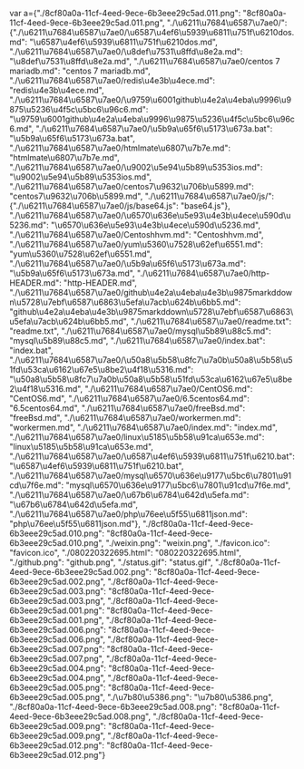 var a={"./8cf80a0a-11cf-4eed-9ece-6b3eee29c5ad.011.png": "8cf80a0a-11cf-4eed-9ece-6b3eee29c5ad.011.png", "./\u6211\u7684\u6587\u7ae0/": {"./\u6211\u7684\u6587\u7ae0/\u6587\u4ef6\u5939\u6811\u751f\u6210dos.md": "\u6587\u4ef6\u5939\u6811\u751f\u6210dos.md", "./\u6211\u7684\u6587\u7ae0/\u8def\u7531\u8ffd\u8e2a.md": "\u8def\u7531\u8ffd\u8e2a.md", "./\u6211\u7684\u6587\u7ae0/centos 7 mariadb.md": "centos 7 mariadb.md", "./\u6211\u7684\u6587\u7ae0/redis\u4e3b\u4ece.md": "redis\u4e3b\u4ece.md", "./\u6211\u7684\u6587\u7ae0/\u9759\u6001github\u4e2a\u4eba\u9996\u9875\u5236\u4f5c\u5bc6\u96c6.md": "\u9759\u6001github\u4e2a\u4eba\u9996\u9875\u5236\u4f5c\u5bc6\u96c6.md", "./\u6211\u7684\u6587\u7ae0/\u5b9a\u65f6\u5173\u673a.bat": "\u5b9a\u65f6\u5173\u673a.bat", "./\u6211\u7684\u6587\u7ae0/htmlmate\u6807\u7b7e.md": "htmlmate\u6807\u7b7e.md", "./\u6211\u7684\u6587\u7ae0/\u9002\u5e94\u5b89\u5353ios.md": "\u9002\u5e94\u5b89\u5353ios.md", "./\u6211\u7684\u6587\u7ae0/centos7\u9632\u706b\u5899.md": "centos7\u9632\u706b\u5899.md", "./\u6211\u7684\u6587\u7ae0/js/": {"./\u6211\u7684\u6587\u7ae0/js/base64.js": "base64.js"}, "./\u6211\u7684\u6587\u7ae0/\u6570\u636e\u5e93\u4e3b\u4ece\u590d\u5236.md": "\u6570\u636e\u5e93\u4e3b\u4ece\u590d\u5236.md", "./\u6211\u7684\u6587\u7ae0/Centoshhvm.md": "Centoshhvm.md", "./\u6211\u7684\u6587\u7ae0/yum\u5360\u7528\u62ef\u6551.md": "yum\u5360\u7528\u62ef\u6551.md", "./\u6211\u7684\u6587\u7ae0/\u5b9a\u65f6\u5173\u673a.md": "\u5b9a\u65f6\u5173\u673a.md", "./\u6211\u7684\u6587\u7ae0/http-HEADER.md": "http-HEADER.md", "./\u6211\u7684\u6587\u7ae0/github\u4e2a\u4eba\u4e3b\u9875markddown\u5728\u7ebf\u6587\u6863\u5efa\u7acb\u624b\u6bb5.md": "github\u4e2a\u4eba\u4e3b\u9875markddown\u5728\u7ebf\u6587\u6863\u5efa\u7acb\u624b\u6bb5.md", "./\u6211\u7684\u6587\u7ae0/readme.txt": "readme.txt", "./\u6211\u7684\u6587\u7ae0/mysql\u5b89\u88c5.md": "mysql\u5b89\u88c5.md", "./\u6211\u7684\u6587\u7ae0/index.bat": "index.bat", "./\u6211\u7684\u6587\u7ae0/\u50a8\u5b58\u8fc7\u7a0b\u50a8\u5b58\u51fd\u53ca\u6162\u67e5\u8be2\u4f18\u5316.md": "\u50a8\u5b58\u8fc7\u7a0b\u50a8\u5b58\u51fd\u53ca\u6162\u67e5\u8be2\u4f18\u5316.md", "./\u6211\u7684\u6587\u7ae0/CentOS6.md": "CentOS6.md", "./\u6211\u7684\u6587\u7ae0/6.5centos64.md": "6.5centos64.md", "./\u6211\u7684\u6587\u7ae0/freeBsd.md": "freeBsd.md", "./\u6211\u7684\u6587\u7ae0/workermen.md": "workermen.md", "./\u6211\u7684\u6587\u7ae0/index.md": "index.md", "./\u6211\u7684\u6587\u7ae0/linux\u5185\u5b58\u91ca\u653e.md": "linux\u5185\u5b58\u91ca\u653e.md", "./\u6211\u7684\u6587\u7ae0/\u6587\u4ef6\u5939\u6811\u751f\u6210.bat": "\u6587\u4ef6\u5939\u6811\u751f\u6210.bat", "./\u6211\u7684\u6587\u7ae0/mysql\u6570\u636e\u9177\u5bc6\u7801\u91cd\u7f6e.md": "mysql\u6570\u636e\u9177\u5bc6\u7801\u91cd\u7f6e.md", "./\u6211\u7684\u6587\u7ae0/\u67b6\u6784\u642d\u5efa.md": "\u67b6\u6784\u642d\u5efa.md", "./\u6211\u7684\u6587\u7ae0/php\u76ee\u5f55\u6811json.md": "php\u76ee\u5f55\u6811json.md"}, "./8cf80a0a-11cf-4eed-9ece-6b3eee29c5ad.010.png": "8cf80a0a-11cf-4eed-9ece-6b3eee29c5ad.010.png", "./weixin.png": "weixin.png", "./favicon.ico": "favicon.ico", "./080220322695.html": "080220322695.html", "./github.png": "github.png", "./status.gif": "status.gif", "./8cf80a0a-11cf-4eed-9ece-6b3eee29c5ad.002.png": "8cf80a0a-11cf-4eed-9ece-6b3eee29c5ad.002.png", "./8cf80a0a-11cf-4eed-9ece-6b3eee29c5ad.003.png": "8cf80a0a-11cf-4eed-9ece-6b3eee29c5ad.003.png", "./8cf80a0a-11cf-4eed-9ece-6b3eee29c5ad.001.png": "8cf80a0a-11cf-4eed-9ece-6b3eee29c5ad.001.png", "./8cf80a0a-11cf-4eed-9ece-6b3eee29c5ad.006.png": "8cf80a0a-11cf-4eed-9ece-6b3eee29c5ad.006.png", "./8cf80a0a-11cf-4eed-9ece-6b3eee29c5ad.007.png": "8cf80a0a-11cf-4eed-9ece-6b3eee29c5ad.007.png", "./8cf80a0a-11cf-4eed-9ece-6b3eee29c5ad.004.png": "8cf80a0a-11cf-4eed-9ece-6b3eee29c5ad.004.png", "./8cf80a0a-11cf-4eed-9ece-6b3eee29c5ad.005.png": "8cf80a0a-11cf-4eed-9ece-6b3eee29c5ad.005.png", "./\u7b80\u5386.png": "\u7b80\u5386.png", "./8cf80a0a-11cf-4eed-9ece-6b3eee29c5ad.008.png": "8cf80a0a-11cf-4eed-9ece-6b3eee29c5ad.008.png", "./8cf80a0a-11cf-4eed-9ece-6b3eee29c5ad.009.png": "8cf80a0a-11cf-4eed-9ece-6b3eee29c5ad.009.png", "./8cf80a0a-11cf-4eed-9ece-6b3eee29c5ad.012.png": "8cf80a0a-11cf-4eed-9ece-6b3eee29c5ad.012.png"}